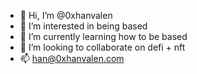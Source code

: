 - 👋 Hi, I’m @0xhanvalen
- 👀 I’m interested in being based
- 🌱 I’m currently learning how to be based
- 💞️ I’m looking to collaborate on defi + nft
- 📫 han@0xhanvalen.com
